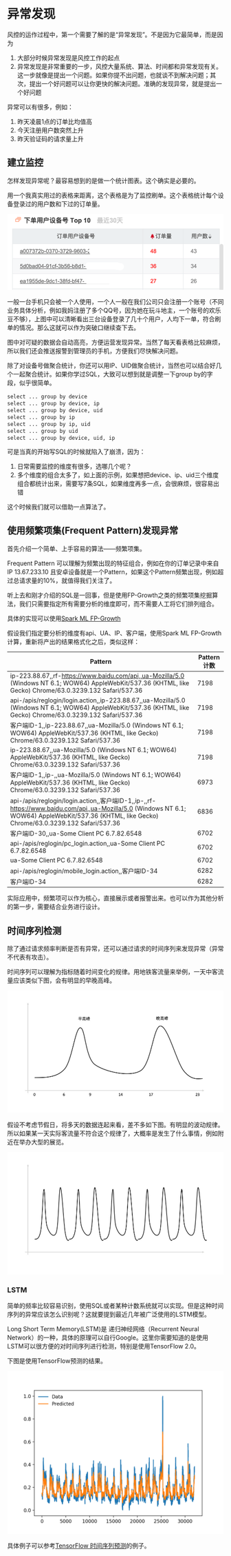 # 异常发现

风控的运作过程中，第一个需要了解的是“异常发现”。不是因为它最简单，而是因为
1. 大部分时候异常发现是风控工作的起点
2. 异常发现是非常重要的一步，风控大量系统、算法、时间都和异常发现有关。这一步就像是提出一个问题。如果你提不出问题，也就谈不到解决问题；其次，提出一个好问题可以让你更快的解决问题。准确的发现异常，就是提出一个好问题

异常可以有很多，例如：
1. 昨天凌晨1点的订单比均值高
2. 今天注册用户数突然上升
3. 昨天验证码的请求量上升

## 建立监控

怎样发现异常呢？最容易想到的是做一个统计图表。这个确实是必要的。

用一个我真实用过的表格来距离，这个表格是为了监控刷单。这个表格统计每个设备登录过的用户数和下过的订单量。

![刷单设备号](images/刷单设备号.png)

一般一台手机只会被一个人使用，一个人一般在我们公司只会注册一个账号（不同业务具体分析，例如我妈注册了多个QQ号，因为她在玩斗地主，一个账号的欢乐豆不够），上图中可以清晰看出三台设备登录了几十个用户，人均下一单，符合刷单的情况。那么这就可以作为突破口继续查下去。

图中对可疑的数据会自动高亮，方便运营发现异常。当然了每天看表格比较麻烦，所以我们还会推送报警到管理员的手机，方便我们尽快解决问题。

除了对设备号做聚合统计，你还可以用IP、UID做聚合统计，当然也可以结合好几个一起聚合统计。如果你学过SQL，大致可以想到就是调整一下group by的字段，似乎很简单。

```
select ... group by device
select ... group by device, ip
select ... group by device, uid
select ... group by ip
select ... group by ip, uid
select ... group by uid
select ... group by device, uid, ip
```

可是当真的开始写SQL的时候就陷入了崩溃，因为：
1. 日常需要监控的维度有很多，选哪几个呢？
2. 多个维度的组合太多了，如上面的示例，如果想把device、ip、uid三个维度组合都统计出来，需要写7条SQL，如果维度再多一点，会很麻烦，很容易出错

这个时候我们就可以借助一点算法了。

## 使用频繁项集(Frequent Pattern)发现异常

首先介绍一个简单、上手容易的算法——频繁项集。

Frequent Pattern 可以理解为频繁出现的特征组合，例如在你的订单记录中来自IP 13.67.233.10 且安卓设备就是一个Pattern，如果这个Pattern频繁出现，例如超过总请求量的10%，就值得我们关注了。

听上去和刚才介绍的SQL是一回事，但是使用FP-Growth之类的频繁项集挖掘算法，我们只需要指定所有需要分析的维度即可，而不需要人工将它们排列组合。

具体的实现可以使用[Spark ML FP-Growth](https://spark.apache.org/docs/l客户端IDest/ml-frequent-p客户端IDtern-mining.html#fp-growth)

假设我们指定要分析的维度有api、UA、IP、客户端，使用Spark ML FP-Growth计算，重新将产出的结果格式化之后，类似这样：

| Pattern                                                                                                                                                                                                      | Pattern 计数 |
|--------------------------------------------------------------------------------------------------------------------------------------------------------------------------------------------------------------|---------------|
| ip-223.88.67,,rf-https://www.baidu.com/api,,ua-Mozilla/5.0 (Windows NT 6.1; WOW64) AppleWebKit/537.36 (KHTML, like Gecko) Chrome/63.0.3239.132 Safari/537.36                               | 7198          |
| api-/apis/reglogin/login.action,,ip-223.88.67,,ua-Mozilla/5.0 (Windows NT 6.1; WOW64) AppleWebKit/537.36 (KHTML, like Gecko) Chrome/63.0.3239.132 Safari/537.36                                              | 7198          |
| 客户端ID-1,,ip-223.88.67,,ua-Mozilla/5.0 (Windows NT 6.1; WOW64) AppleWebKit/537.36 (KHTML, like Gecko) Chrome/63.0.3239.132 Safari/537.36                                                                         | 7198          |
| ip-223.88.67,,ua-Mozilla/5.0 (Windows NT 6.1; WOW64) AppleWebKit/537.36 (KHTML, like Gecko) Chrome/63.0.3239.132 Safari/537.36                                                                               | 7198          |
| 客户端ID-1,,ip-,,ua-Mozilla/5.0 (Windows NT 6.1; WOW64) AppleWebKit/537.36 (KHTML, like Gecko) Chrome/63.0.3239.132 Safari/537.36                                                                                  | 6973          |
| api-/apis/reglogin/login.action,,客户端ID-1,,ip-,,rf-https://www.baidu.com/api,,ua-Mozilla/5.0 (Windows NT 6.1; WOW64) AppleWebKit/537.36 (KHTML, like Gecko) Chrome/63.0.3239.132 Safari/537.36 | 6836          |
| 客户端ID-30,,ua-Some Client PC 6.7.82.6548                                                                                                                                                                    | 6702          |
| api-/apis/reglogin/pc_login.action,,ua-Some Client PC 6.7.82.6548                                                                                                                                       | 6702          |
| ua-Some Client PC 6.7.82.6548                                                                                                                                                                           | 6702          |
| api-/apis/reglogin/mobile_login.action,,客户端ID-34                                                                                                                                                                | 6282          |
| 客户端ID-34                                                                                                                                                                                                        | 6282          |

实际应用中，频繁项可以作为核心，直接展示或者报警出来。也可以作为其他分析的第一步，需要结合业务进行设计。

## 时间序列检测

除了通过请求频率判断是否有异常，还可以通过请求的时间序列来发现异常（异常不代表有攻击）。

时间序列可以理解为指标随着时间变化的规律。用地铁客流量来举例，一天中客流量应该类似下图，会有明显的早晚高峰。

![早晚高峰](images/早晚高峰.jpg)

假设不考虑节假日，将多天的数据连起来看，差不多如下图。有明显的波动规律。所以如果某一天实际客流量不符合这个规律了，大概率是发生了什么事情，例如附近在举办大型的展览。

![早晚高峰时间序列](images/早晚高峰时间序列.jpg)

### LSTM

简单的频率比较容易识别，使用SQL或者某种计数系统就可以实现。但是这种时间序列的异常应该怎么识别呢？这就要提到最近几年被广泛使用的LSTM模型。

Long Short Term Memory(LSTM)是 递归神经网络（Recurrent Neural Network）的一种，具体的原理可以自行Google。这里你需要知道的是使用LSTM可以很方便的对时间序列进行检测，特别是使用TensorFlow 2.0。

下图是使用TensorFlow预测的结果。

![time_series_LSTM](images/time_series_LSTM.png)

具体例子可以参考[TensorFlow 时间序列预测](https://www.tensorflow.org/tutorials/structured_d客户端IDa/time_series)的例子。
